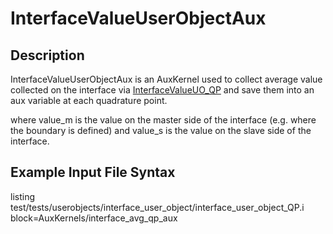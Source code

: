 # InterfaceValueUserObjectAux

## Description

InterfaceValueUserObjectAux is an AuxKernel used to collect average value collected on the interface via [InterfaceValueUO_QP](/InterfaceValueUO_QP.md) and save them into an aux variable at each quadrature point.

where value_m is the value on the master side of the interface (e.g. where the boundary is defined) and value_s is the value on the slave side of the interface.

## Example Input File Syntax

listing test/tests/userobjects/interface_user_object/interface_user_object_QP.i block=AuxKernels/interface_avg_qp_aux
